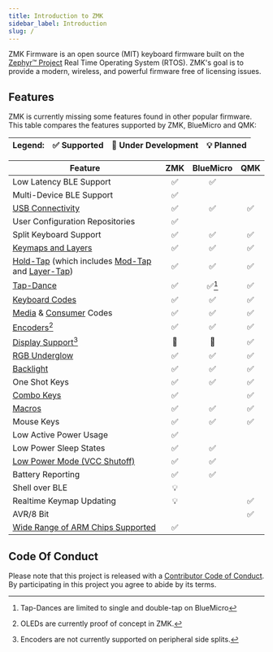```yaml
---
title: Introduction to ZMK
sidebar_label: Introduction
slug: /
---
```


ZMK Firmware is an open source (MIT) keyboard
firmware built on the [Zephyr™ Project](https://zephyrproject.org/) Real Time Operating System (RTOS). ZMK's goal is to provide a modern, wireless, and powerful firmware free of licensing issues.

## Features

ZMK is currently missing some features found in other popular firmware. This table compares the features supported by ZMK, BlueMicro and QMK:

| Legend: | ✅ Supported | 🚧 Under Development | 💡 Planned |
| :------ | :----------- | :------------------- | :--------- |

| **Feature**                                                                                                                        | ZMK | BlueMicro | QMK |
| ---------------------------------------------------------------------------------------------------------------------------------- | :-: | :-------: | :-: |
| Low Latency BLE Support                                                                                                            | ✅  |    ✅     |     |
| Multi-Device BLE Support                                                                                                           | ✅  |           |     |
| [USB Connectivity](behaviors/outputs.md)                                                                                           | ✅  |    ✅     | ✅  |
| User Configuration Repositories                                                                                                    | ✅  |           |     |
| Split Keyboard Support                                                                                                             | ✅  |    ✅     | ✅  |
| [Keymaps and Layers](behaviors/layers.md)                                                                                          | ✅  |    ✅     | ✅  |
| [Hold-Tap](behaviors/hold-tap.md) (which includes [Mod-Tap](behaviors/mod-tap.md) and [Layer-Tap](behaviors/layers.md/#layer-tap)) | ✅  |    ✅     | ✅  |
| [Tap-Dance](behaviors/tap-dance.md)                                                                                                | ✅  |  ✅[^3]   | ✅  |
| [Keyboard Codes](codes/index.mdx#keyboard)                                                                                         | ✅  |    ✅     | ✅  |
| [Media](codes/index.mdx#media-controls) & [Consumer](codes/index.mdx#consumer-controls) Codes                                      | ✅  |    ✅     | ✅  |
| [Encoders](features/encoders.md)[^1]                                                                                               | ✅  |    ✅     | ✅  |
| [Display Support](features/displays.md)[^2]                                                                                        | 🚧  |    🚧     | ✅  |
| [RGB Underglow](features/underglow.md)                                                                                             | ✅  |    ✅     | ✅  |
| [Backlight](features/backlight.md)                                                                                                 | ✅  |    ✅     | ✅  |
| One Shot Keys                                                                                                                      | ✅  |    ✅     | ✅  |
| [Combo Keys](features/combos.md)                                                                                                   | ✅  |           | ✅  |
| [Macros](behaviors/macros)                                                                                                         | ✅  |    ✅     | ✅  |
| Mouse Keys                                                                                                                         | ✅  |    ✅     | ✅  |
| Low Active Power Usage                                                                                                             | ✅  |           |     |
| Low Power Sleep States                                                                                                             | ✅  |    ✅     |     |
| [Low Power Mode (VCC Shutoff)](behaviors/power.md)                                                                                 | ✅  |    ✅     |     |
| Battery Reporting                                                                                                                  | ✅  |    ✅     |     |
| Shell over BLE                                                                                                                     | 💡  |           |     |
| Realtime Keymap Updating                                                                                                           | 💡  |           | ✅  |
| AVR/8 Bit                                                                                                                          |     |           | ✅  |
| [Wide Range of ARM Chips Supported](https://docs.zephyrproject.org/latest/boards/index.html)                                       | ✅  |           |     |

[^3]: Tap-Dances are limited to single and double-tap on BlueMicro
[^2]: Encoders are not currently supported on peripheral side splits.
[^1]: OLEDs are currently proof of concept in ZMK.

## Code Of Conduct

Please note that this project is released with a
[Contributor Code of Conduct](https://www.contributor-covenant.org/version/2/0/code_of_conduct/).
By participating in this project you agree to abide by its terms.
